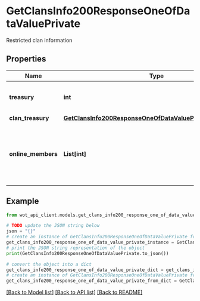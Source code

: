 # GetClansInfo200ResponseOneOfDataValuePrivate

Restricted clan information

## Properties

Name | Type | Description | Notes
------------ | ------------- | ------------- | -------------
**treasury** | **int** | Amount of gold in the сlan Treasury | 
**clan_treasury** | [**GetClansInfo200ResponseOneOfDataValuePrivateClanTreasury**](GetClansInfo200ResponseOneOfDataValuePrivateClanTreasury.md) |  | 
**online_members** | **List[int]** | List of clan members with an active game session in World of Tanks. | [optional] 

## Example

```python
from wot_api_client.models.get_clans_info200_response_one_of_data_value_private import GetClansInfo200ResponseOneOfDataValuePrivate

# TODO update the JSON string below
json = "{}"
# create an instance of GetClansInfo200ResponseOneOfDataValuePrivate from a JSON string
get_clans_info200_response_one_of_data_value_private_instance = GetClansInfo200ResponseOneOfDataValuePrivate.from_json(json)
# print the JSON string representation of the object
print(GetClansInfo200ResponseOneOfDataValuePrivate.to_json())

# convert the object into a dict
get_clans_info200_response_one_of_data_value_private_dict = get_clans_info200_response_one_of_data_value_private_instance.to_dict()
# create an instance of GetClansInfo200ResponseOneOfDataValuePrivate from a dict
get_clans_info200_response_one_of_data_value_private_from_dict = GetClansInfo200ResponseOneOfDataValuePrivate.from_dict(get_clans_info200_response_one_of_data_value_private_dict)
```
[[Back to Model list]](../README.md#documentation-for-models) [[Back to API list]](../README.md#documentation-for-api-endpoints) [[Back to README]](../README.md)


